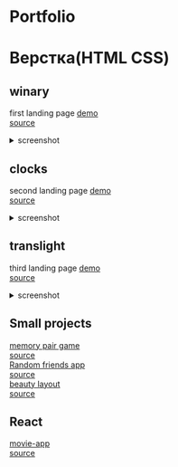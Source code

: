 # Portfolio

# Верстка(HTML CSS)

## winary
first landing page
[demo](https://elminio-anton.github.io/winary/)<br />
[source](https://github.com/Elminio-Anton/winary)<br />
<details>
  <summary>screenshot</summary>
  <img src = "./img/wine-demo.png">
</details>

## clocks
second landing page
[demo](https://elminio-anton.github.io/clocks/)<br />
[source](https://github.com/Elminio-Anton/clocks)<br />
<details>
  <summary>screenshot</summary>
  <img src = "./img/clocks-demo.png">
</details>

## translight
third landing page
[demo](https://elminio-anton.github.io/translight/)<br />
[source](https://github.com/Elminio-Anton/translight)<br />
<details>
  <summary>screenshot</summary>
  <img src = "./img/light-demo.png">
</details>

## Small projects
  [memory pair game](https://antonkottans.github.io/memory-pair-game/)<br />
  [source](https://github.com/AntonKottans/memory-pair-game)<br />
  [Random friends app](https://antonkottans.github.io/friends-app/)<br />
  [source](https://github.com/AntonKottans/friends-app)<br />
  [beauty layout](https://elminio-anton.github.io/beauty/)<br />
  [source](https://github.com/Elminio-Anton/beauty)<br />
## React
  [movie-app](https://elminio-anton.github.io/movie-app/)<br />
  [source](https://github.com/Elminio-Anton/movie-app)<br />



